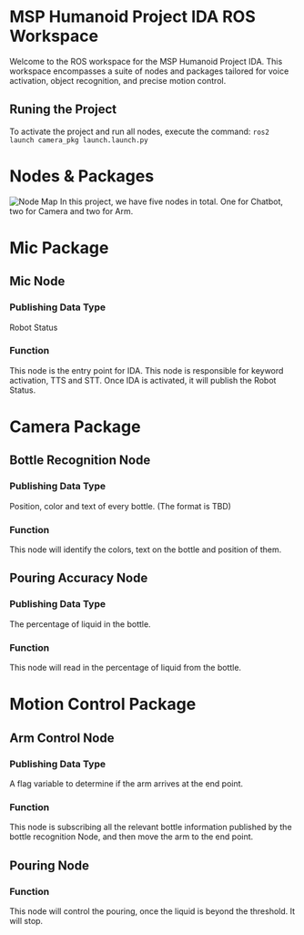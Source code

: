 # MSP Humanoid Project IDA ROS Workspace

Welcome to the ROS workspace for the MSP Humanoid Project IDA. This workspace encompasses a suite of nodes and packages tailored for voice activation, object recognition, and precise motion control.


## Runing the Project 
To activate the project and run all nodes, execute the command:
```ros2 launch camera_pkg launch.launch.py```

# Nodes & Packages
![Node Map](rosgraph.png)
In this project, we have five nodes in total. One for Chatbot, two for Camera and two for Arm.

# Mic Package

## Mic Node

### Publishing Data Type
Robot Status

### Function
This node is the entry point for IDA. This node is responsible for keyword activation, TTS and STT. Once IDA is activated, it will publish the Robot Status.

# Camera Package

## Bottle Recognition Node

### Publishing Data Type
Position, color and text of every bottle. (The format is TBD)

### Function
This node will identify the colors, text on the bottle and position of them.

## Pouring Accuracy Node

### Publishing Data Type
The percentage of liquid in the bottle.

### Function
This node will read in the percentage of liquid from the bottle.

# Motion Control Package

## Arm Control Node

### Publishing Data Type
A flag variable to determine if the arm arrives at the end point.

### Function
This node is subscribing all the relevant bottle information published by the bottle recognition Node, and then move the arm to the end point.

## Pouring Node

### Function
This node will control the pouring, once the liquid is beyond the threshold. It will stop.
